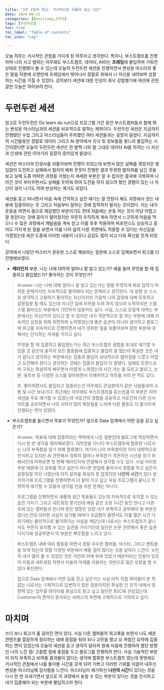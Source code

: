 ```yaml
---
title: "3주 2일차 회고: 거시적으로 되돌아 보는 시간"
date: 2024-08-21
categories: [Boostcamp,3주차]
tags: [두런두런]
toc: true
toc_label: "Table of contents"
toc_icon: "cog"

---
```


오늘 하루는 거시적인 관점을 가지게 된 하루라고 생각한다. 특히나, 부스트캠프를 진행하며 나의 사고 범위는 아무래도 부스트캠프, 데이타, AI라는 **프레임**에 몰입하며
가둬진 상태로 진행했다 볼 수 있는데 오늘의 두런두런 세션을 진행하면서 변성윤 마스터의 좋은 말씀 덕분에 오랜만에 프레임에서 벗어나서 정말로 위에서 나 자신을
내려보며 성찰하는 시간을 가질 수 있었다. 강의보다 세션에 대한 인상이 워낙 강렬했기에 세션에 관한 글만 오늘은 적어보려 한다.

# 두런두런 세션

참고로 두런두런은 Do learn do run으로 프로그램 기간 동안 부스트캠퍼들과 함께 뛰는 변성윤 마스터님과의 세션을 비유적으로 말하는 제목이다.
두런두런 세션은 지금까지 진행됐던 수업 그리고 마스터님들이 주최했던 여타 세션들과는 굉장히 달랐다. 지금까지의 시간들동안 정말로 데이타 그리고
AI 분야에서 지식 및 정보들을 쌓느라 몰입하는 시간이였다면 오늘의 두런두런 세션은 한 발짝 나와 말 그대로 데이타 AI를 하려는 나 자신과 인생에 관한
이야기라 굉장히 흥미있게 들었다. 

세션은 마스터의 인생사를 되돌아보며 진행이 되었는데 보면서 많은 실패를 겪었지만 끊임없이 도전하고 실패에서 철저히 배워 꿋꿋이 진행한 결과
뚜렷한 발자취를 남긴 것을 보고 실패 도중 어떠한 과정을 거쳤는지 세세한 부분은 알 수 없지만 결국에 극복하여 나아간 것이 부러우면서도 
실패를 두려워 하여 도전을 하지 않으려 했던 경험이 있는 나 자신이 생각 나기도 하여 반성하는 계기도 되었다.

세션을 듣고 떠나면서 마음 속에 간직하고 싶던 얘기는 잘 안된다 해도 과정에서 얻는 내용에 집중하라는 것 그리고 처음부터 잘하는 것에 집착하지 말자는
것이였다. 이는 내가 운동을 하면서 몸으로 체감했던 부분이기도 한데 처음에는 운동 하는 것이 마냥 어렵고 잘 못한다는 것에 흥미가 떨어졌지만 
꾸준히 우직하게 계속 하면서 느긋하게 마음을 먹으니 수 많은 과정에서 깨달음을 계속 얻고 이를 추후 적용하여 퍼포먼스도 상승하고 흥미도 가지게 된
점을 보면서 이를 나의 삶의 다른 측면에도 적용할 수 있다는 자신감을 가졌었는데 세션 도중에 이러한 내용이 나오니 공감도 많이 되고 더욱 확신을
얻게 되었다.

강의에서 나왔던 마스터가 권유한 스스로 해보라는 질문에 스스로 답해보면서 회고를 더 진행해보겠다.

- **메타인지** 부분. 나는 나에 대하여 얼마나 잘 알고 있는가? 예를 들어 무엇을 할 때 집중하고 몰입했는가? 좋아하는 것이 무엇인가?

> Answer: 나는 나에 대해 얼마나 잘 알고 있는가는 정말 뚜렷하게 바로 답하기 어려운 문제이지만 지속적으로 물어봐야 되는 문제라고 생각한다. 내 성향 상
스스로 생각하고 고찰하기 좋아하는 자신이지만 가끔씩 나의 감정에 대해 모호하고 갈팡질팡 할 때도 있는데 지나간 일에 미련을 두려 하지 않으려 노력하지만
스멀스멀 올라오는 부분에서 기인하지 않을까도 싶다. 사실, 스스로 모질게 대하는 부분에서는 자신(?)이 있다고 할 수 있지만 내가 객관적으로 잘 하는 부분에
대해 지속적인 성장을 위해 외면하려 노력했었는데 좋은 습관이 아니라 생각하고 블로그에 회고를 지속적으로 진행하면서 내가 성취한 일을 되돌아보며 잘한 부분에
대해서는 인식하는 자세를 가지고 싶다. 

>무엇을 할 때 집중하고 몰입했는가는 최근 부스트캠프 경험을 토대로 얘기할 수 있을 것 같은데 솔직히 모든 활동들에 집중하고 몰입이 잘 됐는데 확실한 것은
내가 쉽다고 생각하는 부분에서는 집중과 몰입이 상대적으로 떨어짐을 느꼈고 어렵고 도전해야 된다고 생각하는 것에는 집중과 몰입이 더 잘됐다.
일례로 트랜스포머 구조는 확실하게 배우면서 어렵게 느껴졌는데 시간 가는 줄 모르고 블로그, 논문, 유투브 등 다양한 소스를 찾아보면서 이해하려고
하루를 거의 쓴 적도 있다. 

>또, 좋아하면서도 몰입되고 집중되는건 아무래도 관심분야가 같은 사람들과의 소통 및 시간 보내기다. 최근에는 아무래도 부스트캠프를 듣는만큼 이 부분은
피어세션을 주로 얘기할 수 있겠는데 서로간의 경험을 공유하고 서로간의 다른 인사이트를 공유하면서 나의 시야가 많이 확장됨을 느끼며 다른 활동도
더 활기차게 진행되는 면이 있었다.

- 부스트캠프를 들으면서 목표가 무엇인가? 앞으로 Data 업계에서 어떤 길을 걷고 싶은가?

> Answer: 목표에 대해 집중하라는 맥락에서 나온 질문인데 블로그에 작성하면서 다시 한 번 생각을 정리해보겠다. 대학원을 다니다 부스트캠프에 합류한 나로서는
나의 부족함을 알기 위해 합류했다. 여기서 나의 부족함이란 이미 대략적으로 인식하고 있지만 AI 관련해서 정확히 얼마나 부족한가 객관적인 시선을 얻기 위해서인데
어찌보면 첫 번째 메타인지와 연결해서 생각할 수도 있다. 사실 이러한 부분 때문에 더 공부를 하고 싶은지 아니면 현업에 들어가서 경험을 하고 싶은지 갈팡질팡 하던
나였는데 아직 갈피를 확실히 못 잡겠지만 **나만의 시간**이 있다 생각하기에 프로그램을 진행하면서 더 알아 가고 싶고 사실 프로그램이 끝나고 뚜렷하게 얘기할
수 있을까 생각될 만큼 쉬운 문제는 아니다.

>프로그램을 진행하면서 새롭게 생긴 목표들도 있는데 지속적으로 유지할 수 있는 습관 가지기 그리고 네트워킹 쌓기인데 매일 같은 조랑 1시간 동안 만나고 다른 조에 있는
캠퍼들과 만나며 받은 영향은 당장 내가 부족하고 공부해야 될 부분은 많다는건데 이러한 사실이 상기될 때마다 조급함이 들면서도 이를 짧은 시간 다 하기에는 물리적으로
불가하다는 사실을 깨닫는데 나로서는 부스트캠프가 끝나서도 꾸준히 유지할 수 있는 습관을 가지기인데 일단은 논문 관련해서 좋은 습관 다지기에 성공하면서 이 부분은 뿌듯함을
느끼고 있다.

>부스트캠프 내에 여러 활동을 하면서 정말 우수한 캠퍼들, 마스터, 그리고 멘토들을 보게 되는데 정말 다양한 부분에서 배울 점이 많다는 것을 날마다 느낀다.
뉴턴의 내가 멀리 볼 수 있었던 것은 거인의 어깨 위에 있었기 때문이라는 인용이 있듯이 이들과 네트워킹 하면서 이들의 어깨를 이용하는 것만으로 많은 성장을 할 수 
있다 확신한다.

>앞으로 Data 업계에서 어떤 길을 걷고 싶은가는 사실 아직 직접 뛰어들어 본 적 없는 나로서는 구체적으로 답변하기 힘든 질문이지만 확실한 건 조직 내에서 영향력 있는
업무를 데이타를 중심으로 맡고 싶고 일단은 B2C에 관심있는데 Customer의 편익이 증가되는 서비스의 측면에 구체적으로 기여하고 싶다.

# 마치며

쓰다 보니 회고가 좀 길어진 면이 있다. 사실 다른 캠퍼들의 회고록을 보면서 나도 배운 컨텐츠를 깔끔하게 정리하는 데에 중점을 둬야 되나 고민을 했고 요 며칠간
요약에 집중하는 면이 있었는데 오늘의 세션을 듣고 생각이 달라져 원래 처음에 진행하려 했던 방향인 나의 느낀 점/ 고찰할 점에 중점을 두고 블로그를 진행하려 한다.
사실 기술적인 부분이 아직 부족하고 보여줄 결과물이 없다는 생각에 합류한 부스트캠프 였는데 뜻밖에도 거시적인 관점에서 나를 돌아볼 시간을 갖게 되어 
기쁘고 이러한 기회를 이끌어 내주신 변성윤 마스터님께 감사함을 느낀다. 마스터님이 얘기하신 
**나만의 시간**이 있다는 것을 다시 한 번 되새기면서 앞으로 이 과정에서 놓칠 수 있는 부분이
있다는 것을 인식하고 내가 집중해야 되는 부분에 몰입하고자 한다.

